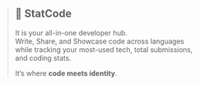 > ## 🚀 **StatCode**
> 
> It is your all-in-one developer hub.  
> Write, Share, and Showcase code across languages  
> while tracking your most-used tech, total submissions,  
> and coding stats.  
> 
> It’s where **code meets identity**.
